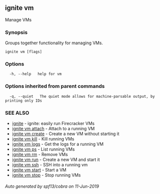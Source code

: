 ## ignite vm

Manage VMs

### Synopsis


Groups together functionality for managing VMs.


```
ignite vm [flags]
```

### Options

```
  -h, --help   help for vm
```

### Options inherited from parent commands

```
  -q, --quiet   The quiet mode allows for machine-parsable output, by printing only IDs
```

### SEE ALSO

* [ignite](ignite.md)	 - ignite: easily run Firecracker VMs
* [ignite vm attach](ignite_vm_attach.md)	 - Attach to a running VM
* [ignite vm create](ignite_vm_create.md)	 - Create a new VM without starting it
* [ignite vm kill](ignite_vm_kill.md)	 - Kill running VMs
* [ignite vm logs](ignite_vm_logs.md)	 - Get the logs for a running VM
* [ignite vm ps](ignite_vm_ps.md)	 - List running VMs
* [ignite vm rm](ignite_vm_rm.md)	 - Remove VMs
* [ignite vm run](ignite_vm_run.md)	 - Create a new VM and start it
* [ignite vm ssh](ignite_vm_ssh.md)	 - SSH into a running vm
* [ignite vm start](ignite_vm_start.md)	 - Start a VM
* [ignite vm stop](ignite_vm_stop.md)	 - Stop running VMs

###### Auto generated by spf13/cobra on 11-Jun-2019
